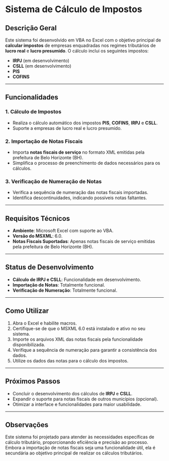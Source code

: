 # Sistema de Cálculo de Impostos

## **Descrição Geral**
Este sistema foi desenvolvido em VBA no Excel com o objetivo principal de **calcular impostos** de empresas enquadradas nos regimes tributários de **lucro real** e **lucro presumido**. O cálculo inclui os seguintes impostos:

- **IRPJ** (em desenvolvimento)
- **CSLL** (em desenvolvimento)
- **PIS**
- **COFINS**

---

## **Funcionalidades**

### 1. **Cálculo de Impostos**
   - Realiza o cálculo automático dos impostos **PIS**, **COFINS**, **IRPJ** e **CSLL**.
   - Suporte a empresas de lucro real e lucro presumido.

### 2. **Importação de Notas Fiscais**
   - Importa **notas fiscais de serviço** no formato XML emitidas pela prefeitura de Belo Horizonte (BH).
   - Simplifica o processo de preenchimento de dados necessários para os cálculos.

### 3. **Verificação de Numeração de Notas**
   - Verifica a sequência de numeração das notas fiscais importadas.
   - Identifica descontinuidades, indicando possíveis notas faltantes.

---

## **Requisitos Técnicos**

- **Ambiente**: Microsoft Excel com suporte ao VBA.
- **Versão do MSXML**: 6.0.
- **Notas Fiscais Suportadas**: Apenas notas fiscais de serviço emitidas pela prefeitura de Belo Horizonte (BH).

---

## **Status de Desenvolvimento**

- **Cálculo de IRPJ e CSLL**: Funcionalidade em desenvolvimento.
- **Importação de Notas**: Totalmente funcional.
- **Verificação de Numeração**: Totalmente funcional.

---

## **Como Utilizar**
1. Abra o Excel e habilite macros.
2. Certifique-se de que o MSXML 6.0 está instalado e ativo no seu sistema.
3. Importe os arquivos XML das notas fiscais pela funcionalidade disponibilizada.
4. Verifique a sequência de numeração para garantir a consistência dos dados.
5. Utilize os dados das notas para o cálculo dos impostos.

---

## **Próximos Passos**
- Concluir o desenvolvimento dos cálculos de **IRPJ** e **CSLL**.
- Expandir o suporte para notas fiscais de outros municípios (opcional).
- Otimizar a interface e funcionalidades para maior usabilidade.

---

## **Observações**
Este sistema foi projetado para atender às necessidades específicas de cálculo tributário, proporcionando eficiência e precisão ao processo. Embora a importação de notas fiscais seja uma funcionalidade útil, ela é secundária ao objetivo principal de realizar os cálculos tributários.
